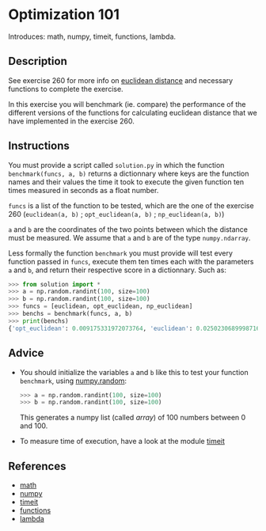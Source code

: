 # Optimization 101

Introduces: math, numpy, timeit, functions, lambda.

## Description

See exercise 260 for more info on [euclidean distance](https://en.wikipedia.org/wiki/Euclidean_distance) and necessary functions to complete the exercise.

In this exercise you will benchmark (ie. compare) the performance of the different versions of the functions for calculating euclidean distance that we have implemented in the exercise 260.

## Instructions

You must provide a script called `solution.py` in which the function `benchmark(funcs, a, b)` returns a dictionnary where keys are the function names and their values the time it took to execute the given function ten times measured in seconds as a float number.

`funcs` is a list of the function to be tested, which are the one of the exercise 260 (`euclidean(a, b)` ; `opt_euclidean(a, b)` ; `np_euclidean(a, b)`)

`a` and `b` are the coordinates of the two points between which the distance must be measured. We assume that `a` and `b` are of the type `numpy.ndarray`.

Less formally the function `benchmark` you must provide will test every function passed in `funcs`, execute them ten times each with the parameters `a` and `b`, and return their respective score in a dictionnary. Such as:

```python
>>> from solution import *
>>> a = np.random.randint(100, size=100)
>>> b = np.random.randint(100, size=100)
>>> funcs = [euclidean, opt_euclidean, np_euclidean]
>>> benchs = benchmark(funcs, a, b)
>>> print(benchs)
{'opt_euclidean': 0.009175331972073764, 'euclidean': 0.02502306899987161, 'np_euclidean': 0.002547977026551962}
```

## Advice

+ You should initialize the variables `a` and `b` like this to test your function `benchmark`, using [numpy.random](http://docs.scipy.org/doc/numpy/reference/routines.random.html):

	```python
	>>> a = np.random.randint(100, size=100)
	>>> b = np.random.randint(100, size=100)
	```

	This generates a numpy list (called *array*) of 100 numbers between 0 and 100.

+ To measure time of execution, have a look at the module [timeit](https://docs.python.org/2/library/timeit.html)

## References
 - [math](https://docs.python.org/3.4/library/math.html)
 - [numpy](http://www.numpy.org/)
 - [timeit](https://docs.python.org/3.4/library/timeit.html)
 - [functions](https://docs.python.org/3/tutorial/controlflow.html#defining-functions)
 - [lambda](https://docs.python.org/2/tutorial/controlflow.html#lambda-expressions)
